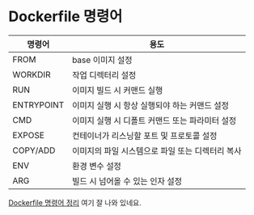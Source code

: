 # Dockerfile 명령어


|명령어|용도|
|------|----|
|FROM	|base 이미지 설정|
|WORKDIR	|작업 디렉터리 설정|
|RUN	|이미지 빌드 시 커맨드 실행|
|ENTRYPOINT	|이미지 실행 시 항상 실행되야 하는 커맨드 설정|
|CMD	|이미지 실행 시 디폴트 커맨드 또는 파라미터 설정|
|EXPOSE	|컨테이너가 리스닝할 포트 및 프로토콜 설정|
|COPY/ADD	|이미지의 파일 시스템으로 파일 또는 디렉터리 복사|
|ENV	|환경 변수 설정|
|ARG	|빌드 시 넘어올 수 있는 인자 설정|


[Dockerfile 명령어 정리](https://www.daleseo.com/dockerfile/) 여기 잘 나와 있네요.